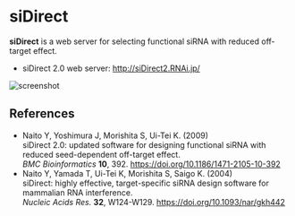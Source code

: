 siDirect
======================

**siDirect** is a web server for selecting functional siRNA with reduced off-target effect.  

+ siDirect 2.0 web server: http://siDirect2.RNAi.jp/

![screenshot](https://user-images.githubusercontent.com/819807/102062187-bbcf9900-3e37-11eb-876f-e4c53872834c.png)


References
--------

+ Naito Y, Yoshimura J, Morishita S, Ui-Tei K. (2009)  
siDirect 2.0: updated software for designing functional siRNA with reduced seed-dependent off-target effect.  
_BMC Bioinformatics_ **10**, 392. https://doi.org/10.1186/1471-2105-10-392
+ Naito Y, Yamada T, Ui-Tei K, Morishita S, Saigo K. (2004)  
siDirect: highly effective, target-specific siRNA design software for mammalian RNA interference.  
_Nucleic Acids Res._ **32**, W124-W129. https://doi.org/10.1093/nar/gkh442
